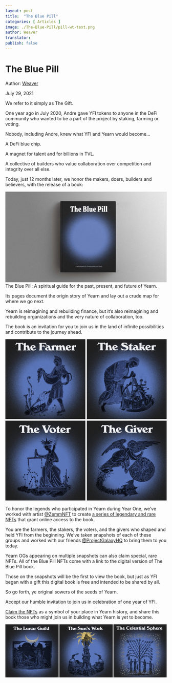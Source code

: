 ```yaml
---
layout: post
title:  "The Blue Pill"
categories: [ Articles ]
image: ./The-Blue-Pill/pill-wt-text.png
author: Weaver
translator:
publish: false
---
```


# The Blue Pill

Author: [Weaver](https://medium.com/@0xWeaver)</br>

July 29, 2021

We refer to it simply as The Gift.

One year ago in July 2020, Andre gave YFI tokens to anyone in the DeFi community who wanted to be a part of the project by staking, farming or voting.

Nobody, including Andre, knew what YFI and Yearn would become…

A DeFi blue chip.

A magnet for talent and for billions in TVL.

A collective of builders who value collaboration over competition and integrity over all else.

Today, just 12 months later, we honor the makers, doers, builders and believers, with the release of a book:

![](image1.png)The Blue Pill: A spiritual guide for the past, present, and future of Yearn.

Its pages document the origin story of Yearn and lay out a crude map for where we go next.

Yearn is reimagining and rebuilding finance, but it’s also reimagining and rebuilding organizations and the very nature of collaboration, too.

The book is an invitation for you to join us in the land of infinite possibilities and contribute to the journey ahead.

![](image2.png)

To honor the legends who participated in Yearn during Year One, we’ve worked with artist [@ZemmNFT](https://twitter.com/Zemm_NFT) to create [a series of legendary and rare NFTs](https://galaxy.eco/yearn) that grant online access to the book.

You are the farmers, the stakers, the voters, and the givers who shaped and held YFI from the beginning. We’ve taken snapshots of each of these groups and worked with our friends [@ProjectGalaxyHQ](https://twitter.com/ProjectGalaxyHQ) to bring them to you today.

Yearn OGs appearing on multiple snapshots can also claim special, rare NFTs. All of the Blue Pill NFTs come with a link to the digital version of The Blue Pill book.

Those on the snapshots will be the first to view the book, but just as YFI began with a gift this digital book is free and intended to be shared by all.

So go forth, ye original sowers of the seeds of Yearn.

Accept our humble invitation to join us in celebration of one year of YFI.

[Claim the NFTs](https://galaxy.eco/yearn) as a symbol of your place in Yearn history, and share this book those who might join us in building what Yearn is yet to become.

![](image3.jpg)
